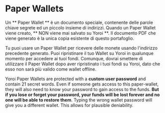 # Paper Wallets

Un ** Paper Wallet ** è un documento speciale, contenente delle parole chiave segrete ed un piccolo insieme di indirizzi. Quando un Paper Wallet viene creato, ** NON viene mai salvato su Yoroi **. Il documento PDF che viene generato è la unica copia esistente di questo portafoglio.

Tu puoi usare un Paper Wallet per ricevere delle monete usando l'indirizzo precedente generato. Puoi ripristinare il tuo Wallet su Yoroi in qualunque momento per accedere ai tuoi fondi. Comunque, dovrai smettere di utilizzare il Paper Wallet dopo aver ripristinato i tuoi fondi su Yoroi, dato che esso non sarà più valido come wallet offline.

Yoroi Paper Wallets are protected with a **custom user password** and contain 21 secret words. Even if someone gets access to this paper-wallet, they will also need to know your password to gain access to the funds. **But if you lose or forget your password, your funds will be lost forever and no one will be able to restore them**. Typing the wrong wallet password will give you a different wallet. This allows for plausible deniability.